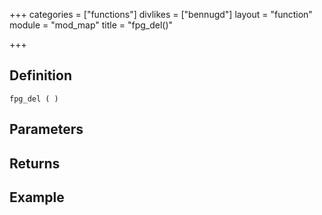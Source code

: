 +++
categories = ["functions"]
divlikes = ["bennugd"]
layout = "function"
module = "mod_map"
title = "fpg_del()"

+++

## Definition

    fpg_del ( )

## Parameters

## Returns

## Example
